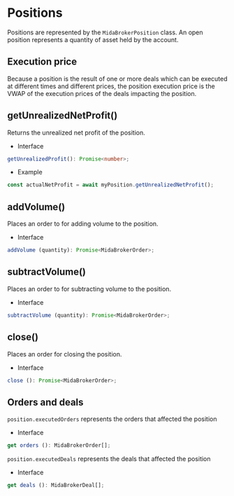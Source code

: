 # Positions
Positions are represented by the `MidaBrokerPosition` class.
An open position represents a quantity of asset held by the account.

## Execution price
Because a position is the result of one or more deals which can be executed at different times and different prices,
the position execution price is the VWAP of the execution prices of the deals impacting the position.

## getUnrealizedNetProfit()
Returns the unrealized net profit of the position.

- Interface
```typescript
getUnrealizedProfit(): Promise<number>;
```
- Example
```javascript
const actualNetProfit = await myPosition.getUnrealizedNetProfit();
```

## addVolume()
Places an order to for adding volume to the position.

- Interface
```typescript
addVolume (quantity): Promise<MidaBrokerOrder>;
```

## subtractVolume()
Places an order to for subtracting volume to the position.

- Interface
```typescript
subtractVolume (quantity): Promise<MidaBrokerOrder>;
```

## close()
Places an order for closing the position.

- Interface
```typescript
close (): Promise<MidaBrokerOrder>;
```

## Orders and deals
`position.executedOrders` represents the orders that affected the position
- Interface
```typescript
get orders (): MidaBrokerOrder[];
```

`position.executedDeals` represents the deals that affected the position
- Interface
```typescript
get deals (): MidaBrokerDeal[];
```
